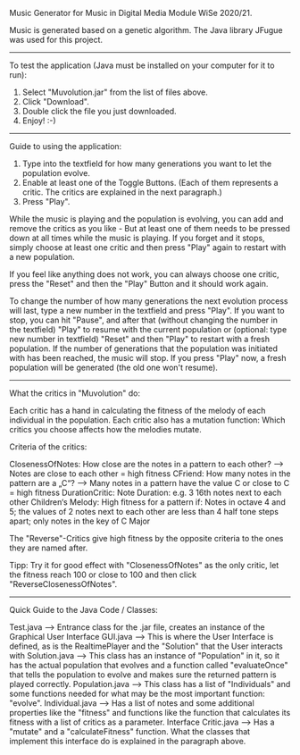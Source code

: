 Music Generator for Music in Digital Media Module WiSe 2020/21.

Music is generated based on a genetic algorithm.
The Java library JFugue was used for this project.


***

To test the application (Java must be installed on your computer for it to run):

1. Select "Muvolution.jar" from the list of files above.
2. Click "Download".
3. Double click the file you just downloaded.
4. Enjoy! :-)

***

Guide to using the application:

1. Type into the textfield for how many generations you want to let the population evolve.
2. Enable at least one of the Toggle Buttons. (Each of them represents a critic. The critics are explained in the next paragraph.)
3. Press "Play".

While the music is playing and the population is evolving, you can add and remove the critics as you like -
But at least one of them needs to be pressed down at all times while the music is playing.
If you forget and it stops, simply choose at least one critic and then press "Play" again to restart with a new population.

If you feel like anything does not work, you can always choose one critic, press the "Reset" and then the "Play" Button and it should work again.

To change the number of how many generations the next evolution process will last, type a new number in the textfield and press "Play".
If you want to stop, you can hit "Pause", and after that (without changing the number in the textfield) "Play" to resume with the current population or (optional: type new number in textfield) "Reset" and then "Play" to restart with a fresh population.
If the number of generations that the population was initiated with has been reached, the music will stop. If you press "Play" now, a fresh population will be generated (the old one won't resume).

***

What the critics in "Muvolution" do:

Each critic has a hand in calculating the fitness of the melody of each individual in the population.
Each critic also has a mutation function: Which critics you choose affects how the melodies mutate.

Criteria of the critics:

ClosenessOfNotes: How close are the notes in a pattern to each other? --> Notes are close to each other = high fitness
CFriend: How many notes in the pattern are a „C“? --> Many notes in a pattern have the value C or close to C = high fitness
DurationCritic: Note Duration: e.g. 3 16th notes next to each other
Children‘s Melody: High fitness for a pattern if: Notes in octave 4 and 5; the values of 2 notes next to each other are less than 4 half tone steps apart; only notes in the key of C Major

The "Reverse"-Critics give high fitness by the opposite criteria to the ones they are named after.

Tipp: Try it for good effect with "ClosenessOfNotes" as the only critic, let the fitness reach 100 or close to 100 and then click "ReverseClosenessOfNotes".

***

Quick Guide to the Java Code / Classes:

Test.java --> Entrance class for the .jar file, creates an instance of the Graphical User Interface
GUI.java --> This is where the User Interface is defined, as is the RealtimePlayer and the "Solution" that the User interacts with
Solution.java --> This class has an instance of "Population" in it, so it has the actual population that evolves and a function called "evaluateOnce" that tells the population to evolve and makes sure the returned pattern is played correctly.
Population.java --> This class has a list of "Individuals" and some functions needed for what may be the most important function: "evolve".
Individual.java --> Has a list of notes and some additional properties like the "fitness" and functions like the function that calculates its fitness with a list of critics as a parameter.
Interface Critic.java --> Has a "mutate" and a "calculateFitness" function. What the classes that implement this interface do is explained in the paragraph above.